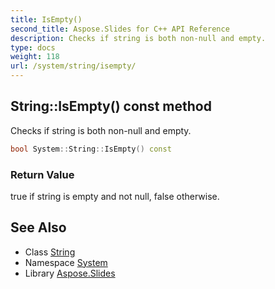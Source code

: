 ```yaml
---
title: IsEmpty()
second_title: Aspose.Slides for C++ API Reference
description: Checks if string is both non-null and empty.
type: docs
weight: 118
url: /system/string/isempty/
---
```

## String::IsEmpty() const method


Checks if string is both non-null and empty.

```cpp
bool System::String::IsEmpty() const
```


### Return Value

true if string is empty and not null, false otherwise.

## See Also

* Class [String](../)
* Namespace [System](../../)
* Library [Aspose.Slides](../../../)
